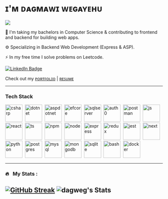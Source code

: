 <h1>ɪ'ᴍ ᴅᴀɢᴍᴀᴡɪ ᴡᴇɢᴀʏᴇʜᴜ</h1>
<p align="center">

  <!-- ![](https://komarev.com/ghpvc/?username=dagweg) -->
  ![](https://visitcount.itsvg.in/api?id=dagweg&label=Profile%20Views&color=12&icon=5&pretty=false)
</p>

🔭 I'm taking my bachelors in Computer Science & contributing to frontend and backend for building web apps.

⚙ Specializing in Backend Web Development (Express & ASP).

⚡ In my free time I solve problems on Leetcode.

<a href="https://www.linkedin.com/in/dagmawi-wegayehu-6a2057216/"><img src="https://img.shields.io/badge/LinkedIn-blue?style=for-the-badge&logo=linkedin&logoColor=white" alt="LinkedIn Badge"></a>

Check out my [ᴘᴏʀᴛꜰᴏʟɪᴏ](https://dagweg.vercel.app)  |  [ʀᴇꜱᴜᴍᴇ](https://drive.google.com/file/d/1UVXNkl77rxL02muRBE4CHjIv3-KN9Caf/view?usp=sharing)

---

### Tech Stack

<p>
<img alt="csharp" src="https://github.com/tomchen/stack-icons/blob/master/logos/c-sharp.svg" width="55" height="55"/>&nbsp;
<img alt="dotnet" src="https://user-images.githubusercontent.com/25181517/121405754-b4f48f80-c95d-11eb-8893-fc325bde617f.png" width="55" height="55"/>&nbsp;
<img alt="aspdotnet" src="https://imgur.com/wFb8RzC.png" width="55" height="55"/>&nbsp;
<img alt="efcore" src="https://imgur.com/2m90mFY.png" width="55" height="55"/>&nbsp;
<img alt="sqlserver" src="https://imgur.com/roigCS7.png" width="55" height="55"/>&nbsp;
<img alt="auth0" src="https://imgur.com/1EImVbL.png" width="55" height="55"/>&nbsp;
<img alt="postman" src="https://imgur.com/Xjj1PNb.png" width="55" height="55"/>&nbsp;
<img alt="js" src="https://user-images.githubusercontent.com/25181517/117447155-6a868a00-af3d-11eb-9cfe-245df15c9f3f.png" width="55" height="55"/>&nbsp;
<img alt="react" src="https://user-images.githubusercontent.com/25181517/183897015-94a058a6-b86e-4e42-a37f-bf92061753e5.png" width="55" height="55"/>&nbsp;
<img alt="ts" src="https://user-images.githubusercontent.com/25181517/183890598-19a0ac2d-e88a-4005-a8df-1ee36782fde1.png" width="55" height="55"/>&nbsp;
<img alt="npm" src="https://user-images.githubusercontent.com/25181517/121401671-49102800-c959-11eb-9f6f-74d49a5e1774.png" width="55" height="55"/>&nbsp;
<img alt="node" src="https://imgur.com/r7ff5bk.png" width="55" height="55"/>&nbsp;
<img alt="express" src="https://user-images.githubusercontent.com/25181517/183859966-a3462d8d-1bc7-4880-b353-e2cbed900ed6.png" width="55" height="55"/>&nbsp;
<img alt="redux" src="https://user-images.githubusercontent.com/25181517/187896150-cc1dcb12-d490-445c-8e4d-1275cd2388d6.png" width="55" height="55"/>&nbsp;
<img alt="jest" src="https://user-images.githubusercontent.com/25181517/187955005-f4ca6f1a-e727-497b-b81b-93fb9726268e.png" width="55" height="55"/>&nbsp;
<img alt="next" src="https://github.com/marwin1991/profile-technology-icons/assets/136815194/5f8c622c-c217-4649-b0a9-7e0ee24bd704" width="55" height="55"/>&nbsp;
<img alt="python" src="https://user-images.githubusercontent.com/25181517/183423507-c056a6f9-1ba8-4312-a350-19bcbc5a8697.png" width="55" height="55"/>&nbsp;
<img alt="postgres" src="https://imgur.com/cW0iszq.png" width="55" height="55"/>&nbsp;
<img alt="mysql" src="https://imgur.com/1Y0npr4.png" width="55" height="55"/>&nbsp;
<img alt="mongodb" src="https://imgur.com/NiW75Px.png" width="55" height="55"/>&nbsp;
<img alt="sqlite" src="https://github.com/marwin1991/profile-technology-icons/assets/136815194/82df4543-236b-4e45-9604-5434e3faab17" width="55" height="55"/>&nbsp;
<img alt="bash" src="https://user-images.githubusercontent.com/25181517/192158606-7c2ef6bd-6e04-47cf-b5bc-da2797cb5bda.png" width="55" height="55"/>&nbsp;
<img alt="docker" src="https://user-images.githubusercontent.com/25181517/117207330-263ba280-adf4-11eb-9b97-0ac5b40bc3be.png" width="55" height="55"/>&nbsp;
</p>

---


### 🔥 &nbsp; My Stats :
[![GitHub Streak](https://streak-stats.demolab.com?user=dagweg&theme=dark-minimalist&hide_border=true&date_format=%5BY.%5Dn.j&card_width=350&hide_current_streak=true)](https://git.io/streak-stats)
![dagweg's Stats](https://github-readme-stats.vercel.app/api?username=dagweg&theme=radical&show_icons=false&hide_border=true&count_private=true)
---

